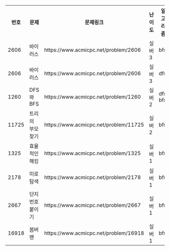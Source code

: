 <table>
    <tr>
        <th scope="col">번호</td>
        <th scope="col">문제</td>
        <th scope="col">문제링크</td>
        <th scope="col">난이도</td>
        <th scope="col">알고리즘</td>
        <th scope="col">풀이링크</td>
    </tr>
    <tr>
        <td>2606</td>
        <td>바이러스</td>
        <td>https://www.acmicpc.net/problem/2606</td>
        <td>실버3</td>
        <td>bfs</td>
        <td>link</td>
    </tr>
    <tr>
        <td>2606</td>
        <td>바이러스</td>
        <td>https://www.acmicpc.net/problem/2606</td>
        <td>실버3</td>
        <td>dfs</td>
        <td>link</td>
    </tr>
    <tr>
        <td>1260</td>
        <td>DFS와 BFS</td>
        <td>https://www.acmicpc.net/problem/1260</td>
        <td>실버2</td>
        <td>dfs, bfs</td>
        <td>link</td>
    </tr>
    <tr>
        <td>11725</td>
        <td>트리의 부모 찾기</td>
        <td>https://www.acmicpc.net/problem/11725</td>
        <td>실버2</td>
        <td>bfs</td>
        <td>link</td>
    </tr>
    <tr>
        <td>1325</td>
        <td>효율적인 해킹</td>
        <td>https://www.acmicpc.net/problem/1325</td>
        <td>실버1</td>
        <td>bfs</td>
        <td>link</td>
    </tr>
    <tr>
        <td>2178</td>
        <td>미로 탐색</td>
        <td>https://www.acmicpc.net/problem/2178</td>
        <td>실버1</td>
        <td>bfs</td>
        <td>link</td>
    </tr>
    <tr>
        <td>2667</td>
        <td>단지번호붙이기</td>
        <td>https://www.acmicpc.net/problem/2667</td>
        <td>실버1</td>
        <td>bfs</td>
        <td>link</td>
    </tr>
    <tr>
        <td>16918</td>
        <td>봄버맨</td>
        <td>https://www.acmicpc.net/problem/16918</td>
        <td>실버1</td>
        <td>bfs</td>
        <td>link</td>
    </tr>
</table>